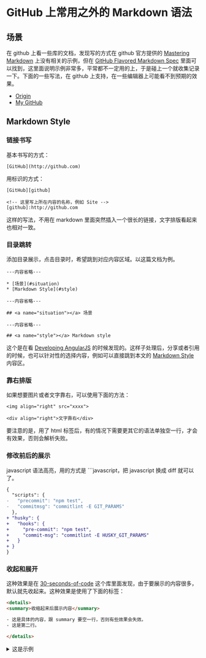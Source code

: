 # GitHub 上常用之外的 Markdown 语法
## <a name="situation"></a> 场景
在 github 上看一些库的文档，发现写的方式在 github 官方提供的 [Mastering Markdown][mastering-markdown] 上没有相关的示例，但在 [GitHub Flavored Markdown Spec][markdown-spec] 里面可以找到，这里面说明示例非常多，平常都不一定用的上，于是碰上一个就收集记录一下。下面的一些写法，在 github 上支持，在一些编辑器上可能看不到预期的效果。


- [Origin][url-origin]
- [My GitHub][url-my-github]

## <a name="style"></a> Markdown Style
### <a name="link"></a> 链接书写
基本书写的方式：
```
[GitHub](http://github.com)
```
用标识的方式：
```
[GitHub][github]

<!-- 这里写上所在内容的名称，例如 Site -->
[github]:http://github.com
```
这样的写法，不用在 markdown 里面突然插入一个很长的链接，文字排版看起来也相对一致。

### <a name="index-jump"></a> 目录跳转
添加目录展示，点击目录时，希望跳到对应内容区域。以这篇文档为例。
```
---内容省略---

* [场景](#situation)
* [Markdown Style](#style)

---内容省略---

## <a name="situation"></a> 场景

---内容省略---

## <a name="style"></a> Markdown style

```
这个是在看 [Developing AngularJS][develop-angularjs] 的时候发现的。这样子处理后，分享或者引用的时候，也可以针对性的选择内容，例如可以直接跳到本文的 [Markdown Style][markdown-style] 内容区。

### <a name="align-right"></a> 靠右排版
如果想要图片或者文字靠右，可以使用下面的方法：
```
<img align="right" src="xxxx">

<div align="right">文字靠右</div>
```
要注意的是，用了 html 标签后，有的情况下需要更其它的语法单独空一行，才会有效果，否则会解析失败。


### <a name="show-modify"></a> 修改前后的展示
javascript 语法高亮，用的方式是 ```javascript，把 javascript 换成 diff 就可以了。
```diff
{
  "scripts": {
-   "precommit": "npm test",
-   "commitmsg": "commitlint -E GIT_PARAMS"
  },
+ "husky": {
+   "hooks": {
+     "pre-commit": "npm test",
+     "commit-msg": "commitlint -E HUSKY_GIT_PARAMS"
+   }
+ }
}
```
### <a name="show-hide"></a> 收起和展开
这种效果是在 [30-seconds-of-code][url-github-30-seconds] 这个库里面发现，由于要展示的内容很多，默认就先收起来。这种效果是使用了下面的标签：
```html
<details>
<summary>收缩起来后展示内容</summary>

- 这是具体的内容，跟 summary 要空一行，否则有些效果会失效。
- 这是第二行。

</details>
```
<details>
<summary>这是示例</summary>

- 示例的具体内容第一行。
- 示例的具体内容第二行。

</details>



<!-- 场景 -->
[mastering-markdown]:https://guides.github.com/features/mastering-markdown/
[markdown-spec]:https://github.github.com/gfm/

<!-- Markdown style -->
[develop-angularjs]: https://github.com/angular/angular.js/blob/master/DEVELOPERS.md#developing-angularjs
[markdown-style]: https://github.com/XXHolic/segment/issues/12#style
[url-github-30-seconds]: https://github.com/30-seconds/30-seconds-of-code

[url-origin]:https://github.com/XXHolic/segment/issues/12
[url-my-github]:https://github.com/XXHolic